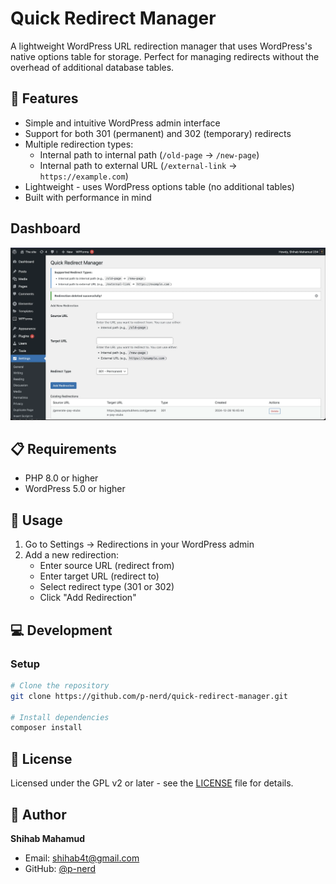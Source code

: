 # Quick Redirect Manager

A lightweight WordPress URL redirection manager that uses WordPress's native options table for storage. Perfect for managing redirects without the overhead of additional database tables.

## 🚀 Features

-   Simple and intuitive WordPress admin interface
-   Support for both 301 (permanent) and 302 (temporary) redirects
-   Multiple redirection types:
    -   Internal path to internal path (`/old-page` → `/new-page`)
    -   Internal path to external URL (`/external-link` → `https://example.com`)
-   Lightweight - uses WordPress options table (no additional tables)
-   Built with performance in mind

## Dashboard

![dashboard](./assets/dashboard.webp)

## 📋 Requirements

-   PHP 8.0 or higher
-   WordPress 5.0 or higher

## 🔧 Usage

1. Go to Settings → Redirections in your WordPress admin
2. Add a new redirection:
    - Enter source URL (redirect from)
    - Enter target URL (redirect to)
    - Select redirect type (301 or 302)
    - Click "Add Redirection"

## 💻 Development

### Setup

```bash
# Clone the repository
git clone https://github.com/p-nerd/quick-redirect-manager.git

# Install dependencies
composer install
```

## 📝 License

Licensed under the GPL v2 or later - see the [LICENSE](LICENSE) file for details.

## 👤 Author

**Shihab Mahamud**

-   Email: shihab4t@gmail.com
-   GitHub: [@p-nerd](https://github.com/p-nerd)
